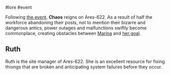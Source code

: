 #lore #event

Following [the event](LogosPathogenesis.md), **Chaos** reigns on Ares-622. As a result of half the workforce abandoning their posts, not to mention their bizarre and dangerous antics, power outages and malfunctions swiftly become commonplace, creating obstacles between [Marina](Marina.md) and [her goal](Endings.md).

## Ruth
Ruth is the site manager of Ares-622. She is an excellent resource for fixing thiongs that are broken and anticipating system failures before they occur.
